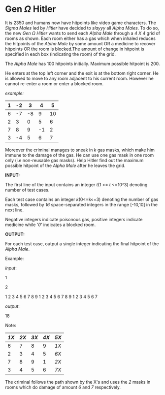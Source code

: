 # Gen $\Omega$ Hitler

It is 2350 and humans now have hitpoints like video game characters. The *Sigma Males* led by *Hitler*  have decided to *slayyy* all *Alpha Males*.
To do so, the new *Gen* $\Omega$ *Hitler* wants to send each *Alpha Male* through a *4 X 4* grid of rooms as shown. Each room either has a gas which 
when inhaled reduces the hitpoints of the *Alpha Male* by some amount OR a medicine to recover hitpoints OR the room is blocked.The amount of change in hitpoint is specified in each box (indicating the room) of the grid. 

The *Alpha Male* has 100 hitpoints initially. Maximum possible hitpoint is 200.

He enters at the top left corner and the exit is at the bottom right corner.
He is allowed to move to any room adjacent to his current room.
However he cannot re-enter a room or enter a blocked room.

*example:*

| 1 | -2 | 3 | 4 | 5 |
|-|-|-|-|-|
| 6 |-7 |-8 |9 |10 |
| 2| 3| 0| 5| 6|
|7 |8 |9 |-1 |2 |
|3 |-4 |5 |6 |7 |

Moreover the criminal manages to sneak in *k* gas masks, which make him immune to the damage of the gas. He can use one gas mask in one room only (i.e non-reusable gas masks).
Help Hitler find out the maximum possible hitpoint of the *Alpha Male* after he leaves the grid.

**INPUT:**

The first line of the input contains an integer *t*(1 <= *t* <=10^3) denoting number of test cases. 

Each test case contains an integer *k*(0<=k<=3) denoting the number of gas masks, followed by 
*16* space-separated integers in the range [-10,10] in the next line.

Negative integers indicate poisonous gas, positive integers indicate medicine while *'0'* indicates a blocked room.

**OUTPUT:**

For each test case, output a single integer indicating the final hitpoint of the *Alpha Male*.

Example:

*input*:

1

2

1
2
3
4
5
6
7
8
9
1
2
3
4
5
6
7
8
9
1
2
3
4
5
6
7

*output*:

18

Note:

| *1X* | *2X* | *3X* | *4X* | *5X* |
|-|-|-|-|-|
| 6 |7 |8 |9 |*1X* |
| 2| 3| 4| 5| *6X*|
|7 |8 |9 |1 |*2X* |
|3 |4 |5 |6 |*7X* |

The criminal follows the path shown by the X's and uses the *2* masks in rooms which do damage of amount *6* and *7* respectively.








